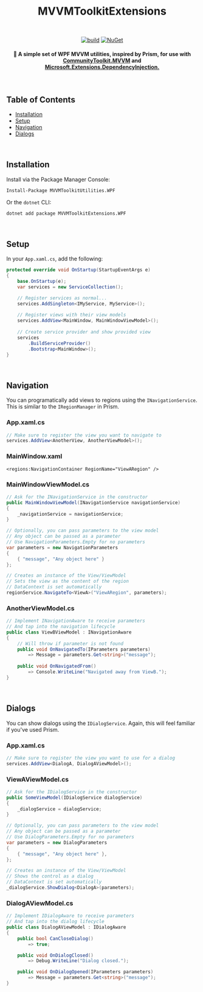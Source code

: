 <h1 align="center">
  MVVMToolkitExtensions
</h1>

<br>

<div align="center">
  
[![build](https://github.com/BrandonWoodward/MVVMToolkitExtensions/actions/workflows/CD.yml/badge.svg)](https://github.com/BrandonWoodward/MVVMToolkitExtensions/actions/workflows/CD.yml)
[![NuGet](https://img.shields.io/nuget/v/MVVMToolkitExtensions.WPF.svg?style=flat)](https://www.nuget.org/packages/MVVMToolkitExtensions.WPF/)

</div>

<h4 align="center"> 
🧰 A simple set of WPF MVVM utilities, inspired by Prism, for use with <a href="https://learn.microsoft.com/en-gb/dotnet/communitytoolkit/mvvm/" target="_blank">CommunityToolkit.MVVM</a> and <a href="https://learn.microsoft.com/en-us/dotnet/core/extensions/dependency-injection" target="_blank">Microsoft.Extensions.DependencyInjection.</a>
</h4>

<br>

## Table of Contents

- [Installation](#installation)
- [Setup](#setup)
- [Navigation](#navigation)
- [Dialogs](#dialogs)

<br>

## Installation

Install via the Package Manager Console:

```bash
Install-Package MVVMToolkitUtilities.WPF
```

Or the `dotnet` CLI:

```bash
dotnet add package MVVMToolkitExtensions.WPF
```

<br>

## Setup

In your `App.xaml.cs`, add the following:

```csharp
protected override void OnStartup(StartupEventArgs e)
{
    base.OnStartup(e);
    var services = new ServiceCollection();

    // Register services as normal...
    services.AddSingleton<IMyService, MyService>();
    
    // Register views with their view models
    services.AddView<MainWindow, MainWindowViewModel>();
    
    // Create service provider and show provided view
    services
        .BuildServiceProvider()
        .Bootstrap<MainWindow>();
}
```

<br>

## Navigation

You can programatically add views to regions using the `INavigationService`.
This is similar to the `IRegionManager` in Prism.

### App.xaml.cs

```csharp
// Make sure to register the view you want to navigate to
services.AddView<AnotherView, AnotherViewModel>();
```

### MainWindow.xaml

```xaml
<regions:NavigationContainer RegionName="ViewARegion" />
```
### MainWindowViewModel.cs

```csharp
// Ask for the INavigationService in the constructor
public MainWindowViewModel(INavigationService navigationService)
{
    _navigationService = navigationService;
}
```

```csharp
// Optionally, you can pass parameters to the view model
// Any object can be passed as a parameter
// Use NavigationParameters.Empty for no parameters
var parameters = new NavigationParameters 
{ 
    { "message", "Any object here" } 
};

// Creates an instance of the View/ViewModel
// Sets the view as the content of the region
// DataContext is set automatically
regionService.NavigateTo<ViewA>("ViewARegion", parameters);
```

### AnotherViewModel.cs

```csharp
// Implement INavigationAware to receive parameters
// And tap into the navigation lifecycle
public class ViewBViewModel : INavigationAware 
{
    // Will throw if parameter is not found
    public void OnNavigatedTo(IParameters parameters) 
        => Message = parameters.Get<string>("message");
    
    public void OnNavigatedFrom() 
        => Console.WriteLine("Navigated away from ViewB.");
}
```

<br>

## Dialogs

You can show dialogs using the `IDialogService`. Again, this will feel familiar if you've used Prism.

### App.xaml.cs

```csharp
// Make sure to register the view you want to use for a dialog
services.AddView<DialogA, DialogAViewModel>();
```

### ViewAViewModel.cs

```csharp
// Ask for the IDialogService in the constructor
public SomeViewModel(IDialogService dialogService)
{
    _dialogService = dialogService;
}
```

```csharp
// Optionally, you can pass parameters to the view model
// Any object can be passed as a parameter
// Use DialogParameters.Empty for no parameters
var parameters = new DialogParameters
{
    { "message", "Any object here" },
};

// Creates an instance of the View/ViewModel
// Shows the control as a dialog
// DataContext is set automatically
_dialogService.ShowDialog<DialogA>(parameters);
```

### DialogAViewModel.cs

```csharp
// Implement IDialogAware to receive parameters
// And tap into the dialog lifecycle
public class DialogAViewModel : IDialogAware
{
    public bool CanCloseDialog() 
        => true;

    public void OnDialogClosed() 
        => Debug.WriteLine("Dialog closed.");

    public void OnDialogOpened(IParameters parameters)
        => Message = parameters.Get<string>("message");
}
```
